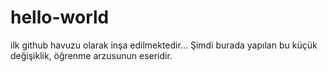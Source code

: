 # hello-world
ilk github havuzu olarak inşa edilmektedir...
Şimdi burada yapılan bu küçük değişiklik, öğrenme arzusunun eseridir.
